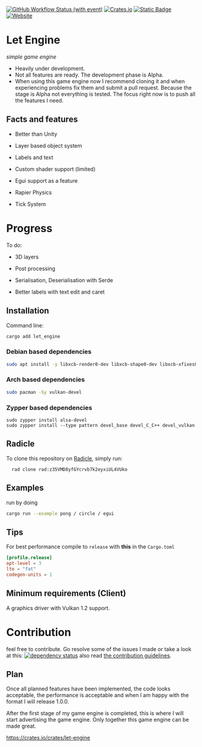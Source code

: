 [![GitHub Workflow Status (with event)](https://img.shields.io/github/actions/workflow/status/Letronix624/let-engine/rust.yml?style=for-the-badge&logo=github&label=GitHub&color=9376e0)](https://github.com/Letronix624/let-engine) [![Crates.io](https://img.shields.io/crates/d/let-engine?style=for-the-badge&logo=rust&label=Crates.io&color=e893cf)](https://crates.io/crates/let-engine) [![Static Badge](https://img.shields.io/badge/Docs-passing?style=for-the-badge&logo=docsdotrs&color=f3bcc8&link=docs.rs%2Flet_engine)](https://docs.rs/let-engine) [![Website](https://img.shields.io/website?up_message=Up&up_color=f6ffa6&down_message=Down&down_color=lightgrey&url=https%3A%2F%2Flet-server.net%2F&style=for-the-badge&logo=apache&color=f6ffa6&link=https%3A%2F%2Flet-server.net%2F)](https://let-server.net/)

# Let Engine
*simple game engine*

- Heavily under development.
- Not all features are ready. The development phase is Alpha.
- When using this game engine now I recommend cloning it and when experiencing problems fix them and submit a pull request. Because the stage is Alpha not everything is tested. The focus right now is to push all the features I need.

## Facts and features

- Better than Unity

- Layer based object system

- Labels and text

- Custom shader support (limited)

- Egui support as a feature

- Rapier Physics

- Tick System

# Progress
To do:

- 3D layers

- Post processing

- Serialisation, Deserialisation with Serde

- Better labels with text edit and caret

## Installation

Command line:

```bash
cargo add let_engine
```

### Debian based dependencies

```bash
sudo apt install -y libxcb-render0-dev libxcb-shape0-dev libxcb-xfixes0-dev build-essential cmake libvulkan-dev libasound2-dev libfontconfig1-dev
```

### Arch based dependencies

```bash
sudo pacman -Sy vulkan-devel 
```

### Zypper based dependencies

```
sudo zypper install alsa-devel
sudo zypper install --type pattern devel_base devel_C_C++ devel_vulkan
```

## Radicle

To clone this repository on [Radicle](https://radicle.xyz), simply run:
```
  rad clone rad:z35VMD8yfGYcrvb7k2eyxiUL4VUko
```

## Examples

run by doing
```bash
cargo run --example pong / circle / egui
```

## Tips

For best performance compile to `release` with **this** in the `Cargo.toml`
```toml
[profile.release]
opt-level = 3
lto = "fat"
codegen-units = 1
```

## Minimum requirements (Client)

A graphics driver with Vulkan 1.2 support.

# Contribution

feel free to contribute. Go resolve some of the issues I made or take a look at this:
[![dependency status](https://deps.rs/repo/github/Letronix624/let-engine/status.svg)](https://deps.rs/repo/github/Letronix624/let-engine)
also read [the contribution guidelines](CONTRIBUTING.md).

## Plan

Once all planned features have been implemented, the code looks acceptable, the performance is acceptable and when I am happy with the format I will release 1.0.0.

After the first stage of my game engine is completed, this is where I will start advertising the game engine.
Only together this game engine can be made great.

https://crates.io/crates/let-engine

